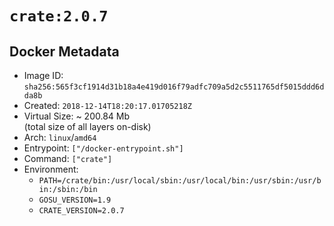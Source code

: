 # `crate:2.0.7`

## Docker Metadata

- Image ID: `sha256:565f3cf1914d31b18a4e419d016f79adfc709a5d2c5511765df5015ddd6dda8b`
- Created: `2018-12-14T18:20:17.01705218Z`
- Virtual Size: ~ 200.84 Mb  
  (total size of all layers on-disk)
- Arch: `linux`/`amd64`
- Entrypoint: `["/docker-entrypoint.sh"]`
- Command: `["crate"]`
- Environment:
  - `PATH=/crate/bin:/usr/local/sbin:/usr/local/bin:/usr/sbin:/usr/bin:/sbin:/bin`
  - `GOSU_VERSION=1.9`
  - `CRATE_VERSION=2.0.7`
